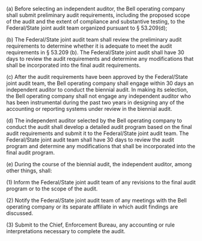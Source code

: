 (a) Before selecting an independent auditor, the Bell operating company shall submit preliminary audit requirements, including the proposed scope of the audit and the extent of compliance and substantive testing, to the Federal/State joint audit team organized pursuant to § 53.209(d);

(b) The Federal/State joint audit team shall review the preliminary audit requirements to determine whether it is adequate to meet the audit requirements in § 53.209 (b). The Federal/State joint audit shall have 30 days to review the audit requirements and determine any modifications that shall be incorporated into the final audit requirements.

(c) After the audit requirements have been approved by the Federal/State joint audit team, the Bell operating company shall engage within 30 days an independent auditor to conduct the biennial audit. In making its selection, the Bell operating company shall not engage any independent auditor who has been instrumental during the past two years in designing any of the accounting or reporting systems under review in the biennial audit.

(d) The independent auditor selected by the Bell operating company to conduct the audit shall develop a detailed audit program based on the final audit requirements and submit it to the Federal/State joint audit team. The Federal/State joint audit team shall have 30 days to review the audit program and determine any modifications that shall be incorporated into the final audit program.

(e) During the course of the biennial audit, the independent auditor, among other things, shall:

(1) Inform the Federal/State joint audit team of any revisions to the final audit program or to the scope of the audit.

(2) Notify the Federal/State joint audit team of any meetings with the Bell operating company or its separate affiliate in which audit findings are discussed.

(3) Submit to the Chief, Enforcement Bureau, any accounting or rule interpretations necessary to complete the audit.

